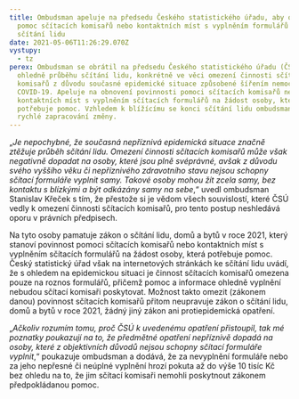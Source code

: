 ```yaml
---
title: Ombudsman apeluje na předsedu Českého statistického úřadu, aby obnovil
  pomoc sčítacích komisařů nebo kontaktních míst s vyplněním formulářů pro
  sčítání lidu
date: 2021-05-06T11:26:29.070Z
vystupy:
  - tz
perex: Ombudsman se obrátil na předsedu Českého statistického úřadu (ČSÚ)
  ohledně průběhu sčítání lidu, konkrétně ve věci omezení činnosti sčítacích
  komisařů z důvodu současné epidemické situace způsobené šířením nemoci
  COVID-19. Apeluje na obnovení povinnosti pomoci sčítacích komisařů nebo
  kontaktních míst s vyplněním sčítacích formulářů na žádost osoby, která
  potřebuje pomoc. Vzhledem k blížícímu se konci sčítání lidu ombudsman žádá o
  rychlé zapracování změny.
---
```

„*Je nepochybné, že současná nepříznivá epidemická situace značně ztěžuje průběh sčítání lidu. Omezení činnosti sčítacích komisařů může však negativně dopadat na osoby, které jsou plně svéprávné, avšak z důvodu svého vyššího věku či nepříznivého zdravotního stavu nejsou schopny sčítací formuláře vyplnit samy. Takové osoby mohou žít zcela samy, bez kontaktu s blízkými a být odkázány samy na sebe*,“ uvedl ombudsman Stanislav Křeček s tím, že přestože si je vědom všech souvislostí, které ČSÚ vedly k omezení činnosti sčítacích komisařů, pro tento postup neshledává oporu v právních předpisech.

Na tyto osoby pamatuje zákon o sčítání lidu, domů a bytů v roce 2021, který stanoví povinnost pomoci sčítacích komisařů nebo kontaktních míst s vyplněním sčítacích formulářů na žádost osoby, která potřebuje pomoc. Český statistický úřad však na internetových stránkách ke sčítání lidu uvádí, že s ohledem na epidemickou situaci je činnost sčítacích komisařů omezena pouze na roznos formulářů, přičemž pomoc a informace ohledně vyplnění nebudou sčítací komisaři poskytovat. Možnost takto omezit (zákonem danou) povinnost sčítacích komisařů přitom neupravuje zákon o sčítání lidu, domů a bytů v roce 2021, žádný jiný zákon ani protiepidemická opatření.

„*Ačkoliv rozumím tomu, proč ČSÚ k uvedenému opatření přistoupil, tak mé poznatky poukazují na to, že předmětné opatření nepříznivě dopadá na osoby, které z objektivních důvodů nejsou schopny sčítací formuláře vyplnit*,“ poukazuje ombudsman a dodává, že za nevyplnění formuláře nebo za jeho nepřesné či neúplné vyplnění hrozí pokuta až do výše 10 tisíc Kč bez ohledu na to, že jim sčítací komisaři nemohli poskytnout zákonem předpokládanou pomoc.
